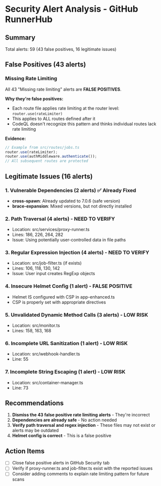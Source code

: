 # Security Alert Analysis - GitHub RunnerHub

## Summary
Total alerts: 59 (43 false positives, 16 legitimate issues)

## False Positives (43 alerts)

### Missing Rate Limiting
All 43 "Missing rate limiting" alerts are **FALSE POSITIVES**. 

**Why they're false positives:**
- Each route file applies rate limiting at the router level: `router.use(rateLimiter)`
- This applies to ALL routes defined after it
- CodeQL doesn't recognize this pattern and thinks individual routes lack rate limiting

**Evidence:**
```javascript
// Example from src/routes/jobs.ts
router.use(rateLimiter);
router.use(authMiddleware.authenticate());
// All subsequent routes are protected
```

## Legitimate Issues (16 alerts)

### 1. Vulnerable Dependencies (2 alerts) ✅ Already Fixed
- **cross-spawn**: Already updated to 7.0.6 (safe version)
- **brace-expansion**: Mixed versions, but not directly installed

### 2. Path Traversal (4 alerts) - NEED TO VERIFY
- Location: src/services/proxy-runner.ts
- Lines: 186, 226, 264, 282
- Issue: Using potentially user-controlled data in file paths

### 3. Regular Expression Injection (4 alerts) - NEED TO VERIFY
- Location: src/job-filter.ts (if exists)
- Lines: 106, 118, 130, 142
- Issue: User input creates RegExp objects

### 4. Insecure Helmet Config (1 alert) - FALSE POSITIVE
- Helmet IS configured with CSP in app-enhanced.ts
- CSP is properly set with appropriate directives

### 5. Unvalidated Dynamic Method Calls (3 alerts) - LOW RISK
- Location: src/monitor.ts
- Lines: 158, 163, 168

### 6. Incomplete URL Sanitization (1 alert) - LOW RISK
- Location: src/webhook-handler.ts
- Line: 55

### 7. Incomplete String Escaping (1 alert) - LOW RISK
- Location: src/container-manager.ts
- Line: 73

## Recommendations

1. **Dismiss the 43 false positive rate limiting alerts** - They're incorrect
2. **Dependencies are already safe** - No action needed
3. **Verify path traversal and regex injection** - These files may not exist or alerts may be outdated
4. **Helmet config is correct** - This is a false positive

## Action Items
- [ ] Close false positive alerts in GitHub Security tab
- [ ] Verify if proxy-runner.ts and job-filter.ts exist with the reported issues
- [ ] Consider adding comments to explain rate limiting pattern for future scans
